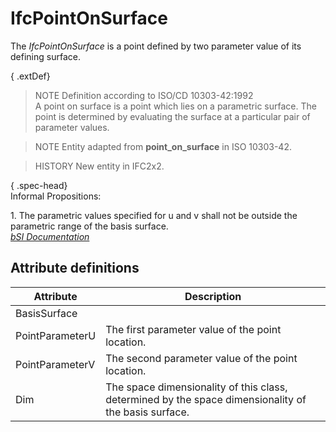 IfcPointOnSurface
=================
The _IfcPointOnSurface_ is a point defined by two parameter value of its
defining surface.  
  
{ .extDef}  
> NOTE  Definition according to ISO/CD 10303-42:1992  
> A point on surface is a point which lies on a parametric surface. The point
> is determined by evaluating the surface at a particular pair of parameter
> values.  
  
> NOTE  Entity adapted from **point_on_surface** in ISO 10303-42.  
  
> HISTORY  New entity in IFC2x2.  
  
{ .spec-head}  
Informal Propositions:  
  
1\. The parametric values specified for u and v shall not be outside the
parametric range of the basis surface.  
[ _bSI
Documentation_](https://standards.buildingsmart.org/IFC/DEV/IFC4_2/FINAL/HTML/schema/ifcgeometryresource/lexical/ifcpointonsurface.htm)


Attribute definitions
---------------------
| Attribute       | Description                                                                                          |
|-----------------|------------------------------------------------------------------------------------------------------|
| BasisSurface    |                                                                                                      |
| PointParameterU | The first parameter value of the point location.                                                     |
| PointParameterV | The second parameter value of the point location.                                                    |
| Dim             | The space dimensionality of this class, determined by the space dimensionality of the basis surface. |

